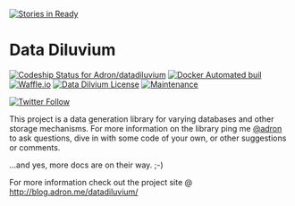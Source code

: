 [![Stories in Ready](https://badge.waffle.io/Adron/datadiluvium.png?label=ready&title=Ready)](https://waffle.io/Adron/datadiluvium)

# Data Diluvium

[![Codeship Status for Adron/datadiluvium](https://img.shields.io/codeship/a60c0100-aedd-0134-48ce-6ab5102948e8/master.svg?style=flat)](https://app.codeship.com/projects/192753) [![Docker Automated buil](https://img.shields.io/docker/automated/adron/deluge.svg?style=flat)](https://hub.docker.com/r/adron/deluge/) [![Waffle.io](https://img.shields.io/waffle/label/Adron/datadiluvium/in%20progress.svg?style=flat)](https://waffle.io/Adron/datadiluvium) [![Data Dilvium License](https://img.shields.io/github/license/Adron/datadiluvium.svg?style=flat)](https://github.com/Adron/datadiluvium/blob/master/LICENSE) [![Maintenance](https://img.shields.io/maintenance/yes/2017.svg?style=flat)](https://github.com/Adron/datadiluvium/tree/master/.github)

[![Twitter Follow](https://img.shields.io/twitter/follow/espadrine.svg?style=social&label=Follow)](https://twitter.com/datadiluvium)

This project is a data generation library for varying databases and other storage mechanisms. For more information on the library ping me [@adron](https://twitter.com/Adron) to ask questions, dive in with some code of your own, or other suggestions or comments.

...and yes, more docs are on their way.  ;-)

For more information check out the project site @ http://blog.adron.me/datadiluvium/
